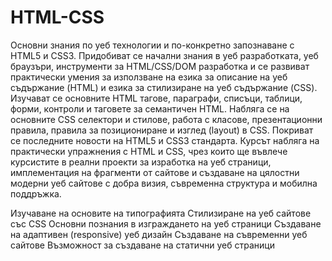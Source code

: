 # HTML-CSS
Основни знания по уеб технологии и по-конкретно запознаване с HTML5 и CSS3.
Придобиват се начални знания в уеб разработката, уеб браузъри, инструменти за HTML/CSS/DOM разработка и се развиват практически умения за използване на езика за описание на уеб съдържание (HTML) и езика за стилизиране на уеб съдържание (CSS). Изучават се основните HTML тагове, параграфи, списъци, таблици, форми, контроли и таговете за семантичен HTML. Набляга се на основните CSS селектори и стилове, работа с класове, презентационни правила, правила за позициониране и изглед (layout) в CSS. Покриват се последните новости на HTML5 и CSS3 стандарта. Курсът набляга на практически упражнения с HTML и CSS, чрез които ще въвлече курсистите в реални проекти за изработка на уеб страници, имплементация на фрагменти от сайтове и създаване на цялостни модерни уеб сайтове с добра визия, съвременна структура и мобилна поддръжка.

Изучаване на основите на типографията
Стилизиране на уеб сайтове със CSS
Основни познания в изграждането на уеб страници
Създаване на адаптивен (responsive) уеб дизайн
Създаване на съвременни уеб сайтове
Възможност за създаване на статични уеб страници
